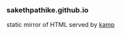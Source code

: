 ### sakethpathike.github.io

static mirror of HTML served by [kamp](https://github.com/sakethpathike/kamp)